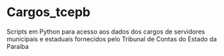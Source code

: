 # Cargos_tcepb
Scripts em Python para acesso aos dados dos cargos de servidores municipais e estaduais fornecidos pelo Tribunal de Contas do Estado da Paraíba
